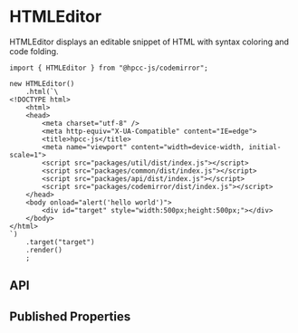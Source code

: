 # HTMLEditor

<!--meta
{
    "id": 17527,
    "name": "HTMLEditor",
    "kind": 128,
    "kindString": "Class",
    "flags": {
        "isExported": true
    },
    "sources": [
        {
            "fileName": "HTMLEditor.ts",
            "line": 3,
            "character": 23
        }
    ],
    "extendedTypes": [
        {
            "type": "reference",
            "name": "Editor",
            "id": 15805
        }
    ],
    "folder": "packages/codemirror"
}
-->

HTMLEditor displays an editable snippet of HTML with syntax coloring and code folding.

```sample-code
import { HTMLEditor } from "@hpcc-js/codemirror";

new HTMLEditor()
    .html(`\
<!DOCTYPE html>
    <html>
    <head>
        <meta charset="utf-8" />
        <meta http-equiv="X-UA-Compatible" content="IE=edge">
        <title>hpcc-js</title>
        <meta name="viewport" content="width=device-width, initial-scale=1">
        <script src="packages/util/dist/index.js"></script>
        <script src="packages/common/dist/index.js"></script>
        <script src="packages/api/dist/index.js"></script>
        <script src="packages/codemirror/dist/index.js"></script>
    </head>
    <body onload="alert('hello world')">
        <div id="target" style="width:500px;height:500px;"></div>
    </body>
</html>
`)
    .target("target")
    .render()
    ;

```

## API

## Published Properties
```@hpcc-js/codemirror:HTMLEditor
```
